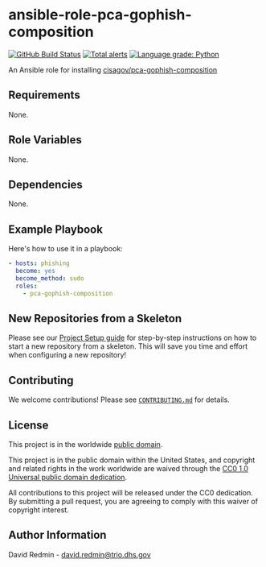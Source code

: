 # ansible-role-pca-gophish-composition #

[![GitHub Build Status](https://github.com/cisagov/ansible-role-pca-gophish-composition/workflows/build/badge.svg)](https://github.com/cisagov/ansible-role-pca-gophish-composition/actions)
[![Total alerts](https://img.shields.io/lgtm/alerts/g/cisagov/ansible-role-pca-gophish-composition.svg?logo=lgtm&logoWidth=18)](https://lgtm.com/projects/g/cisagov/ansible-role-pca-gophish-composition/alerts/)
[![Language grade: Python](https://img.shields.io/lgtm/grade/python/g/cisagov/ansible-role-pca-gophish-composition.svg?logo=lgtm&logoWidth=18)](https://lgtm.com/projects/g/cisagov/ansible-role-pca-gophish-composition/context:python)

An Ansible role for installing [cisagov/pca-gophish-composition](https://github.com/cisagov/pca-gophish-composition)

## Requirements ##

None.

## Role Variables ##

None.

## Dependencies ##

None.

## Example Playbook ##

Here's how to use it in a playbook:

```yaml
- hosts: phishing
  become: yes
  become_method: sudo
  roles:
    - pca-gophish-composition
```

## New Repositories from a Skeleton ##

Please see our [Project Setup guide](https://github.com/cisagov/development-guide/tree/develop/project_setup)
for step-by-step instructions on how to start a new repository from
a skeleton. This will save you time and effort when configuring a
new repository!

## Contributing ##

We welcome contributions!  Please see [`CONTRIBUTING.md`](CONTRIBUTING.md) for
details.

## License ##

This project is in the worldwide [public domain](LICENSE).

This project is in the public domain within the United States, and
copyright and related rights in the work worldwide are waived through
the [CC0 1.0 Universal public domain
dedication](https://creativecommons.org/publicdomain/zero/1.0/).

All contributions to this project will be released under the CC0
dedication. By submitting a pull request, you are agreeing to comply
with this waiver of copyright interest.

## Author Information ##

David Redmin - <david.redmin@trio.dhs.gov>
